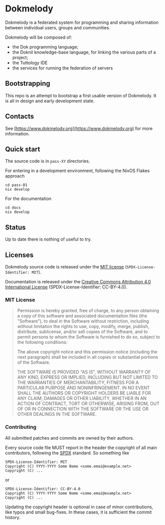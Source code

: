 # Dokmelody

Dokmelody is a federated system for programming and sharing information between individual users, groups and communities. 

Dokmelody will be composed of:

- the Dok programming language;
- the Doknil knowledge-base language, for linking the various parts of a project;
- the Tuttology IDE
- the services for running the federation of servers

## Bootstrapping

This repo is an attempt to bootstrap a first usable version of Dokmelody. It is all in design and early development state.

## Contacts

See [https://www.dokmelody.org](https://www.dokmelody.org) for more information.

## Quick start

The source code is in `pass-XY` directories.

For entering in a development environment, following the NixOS Flakes approach

```shell
cd pass-01
nix develop
```

For the documentation

``` shell
cd docs
nix develop
```

## Status

Up to date there is nothing of useful to try.

## Licenses

Dokmelody source code is released under the [MIT license](https://spdx.org/licenses/MIT.html) (`SPDX-License-Identifier: MIT`). 

Documentation is released under the [Creative Commons Attribution 4.0 International License](https://creativecommons.org/licenses/by/4.0/) (SPDX-License-Identifier: CC-BY-4.0). 

### MIT License

> Permission is hereby granted, free of charge, to any person obtaining a copy of this software and associated documentation files (the "Software"), to deal in the Software without restriction, including without limitation the rights to use, copy, modify, merge, publish, distribute, sublicense, and/or sell copies of the Software, and to permit persons to whom the Software is furnished to do so, subject to the following conditions:
>
> The above copyright notice and this permission notice (including the next paragraph) shall be included in all copies or substantial portions of the Software.
>
> THE SOFTWARE IS PROVIDED "AS IS", WITHOUT WARRANTY OF ANY KIND, EXPRESS OR IMPLIED, INCLUDING BUT NOT LIMITED TO THE WARRANTIES OF MERCHANTABILITY, FITNESS FOR A PARTICULAR PURPOSE AND NONINFRINGEMENT. IN NO EVENT SHALL THE AUTHORS OR COPYRIGHT HOLDERS BE LIABLE FOR ANY CLAIM, DAMAGES OR OTHER LIABILITY, WHETHER IN AN ACTION OF CONTRACT, TORT OR OTHERWISE, ARISING FROM, OUT OF OR IN CONNECTION WITH THE SOFTWARE OR THE USE OR OTHER DEALINGS IN THE SOFTWARE.

### Contributing

All submitted patches and commits are owned by their authors.

Every source code file MUST report in the header the copyright of all main contributors, following the [SPDX](https://spdx.org/) standard. So something like

```
SPDX-License-Identifier: MIT
Copyright (C) YYYY-YYYY Some Name <some.emai@example.net>
Copyright (C) ... 
```

or

```
SPDX-License-Identifier: CC-BY-4.0
Copyright (C) YYYY-YYYY Some Name <some.emai@example.net>
Copyright (C) ... 
```

Updating the copyright header is optional in case of minor contributions, like typos and small bug-fixes. In these cases, it is sufficient the commit history.
